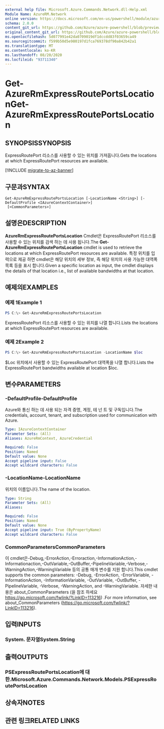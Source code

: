 ```yaml
---
external help file: Microsoft.Azure.Commands.Network.dll-Help.xml
Module Name: AzureRM.Network
online version: https://docs.microsoft.com/en-us/powershell/module/azurerm.network/get-azurermexpressrouteportslocation
schema: 2.0.0
content_git_url: https://github.com/Azure/azure-powershell/blob/preview/src/ResourceManager/Network/Commands.Network/help/Get-AzureRmExpressRoutePortsLocation.md
original_content_git_url: https://github.com/Azure/azure-powershell/blob/preview/src/ResourceManager/Network/Commands.Network/help/Get-AzureRmExpressRoutePortsLocation.md
ms.openlocfilehash: 5d077991e42da0709019df1dccdd83f03659ca49
ms.sourcegitcommit: f599b50d5e980197d1fca769378df90a842b42a1
ms.translationtype: MT
ms.contentlocale: ko-KR
ms.lasthandoff: 08/20/2020
ms.locfileid: "93711340"
---
```

# <span data-ttu-id="a7965-101">Get-AzureRmExpressRoutePortsLocation</span><span class="sxs-lookup"><span data-stu-id="a7965-101">Get-AzureRmExpressRoutePortsLocation</span></span>

## <span data-ttu-id="a7965-102">SYNOPSIS</span><span class="sxs-lookup"><span data-stu-id="a7965-102">SYNOPSIS</span></span>
<span data-ttu-id="a7965-103">ExpressRoutePort 리소스를 사용할 수 있는 위치를 가져옵니다.</span><span class="sxs-lookup"><span data-stu-id="a7965-103">Gets the locations at which ExpressRoutePort resources are available.</span></span>

[!INCLUDE [migrate-to-az-banner](../../includes/migrate-to-az-banner.md)]

## <span data-ttu-id="a7965-104">구문과</span><span class="sxs-lookup"><span data-stu-id="a7965-104">SYNTAX</span></span>

```
Get-AzureRmExpressRoutePortsLocation [-LocationName <String>] [-DefaultProfile <IAzureContextContainer>]
 [<CommonParameters>]
```

## <span data-ttu-id="a7965-105">설명은</span><span class="sxs-lookup"><span data-stu-id="a7965-105">DESCRIPTION</span></span>
<span data-ttu-id="a7965-106">**AzureRmExpressRoutePortsLocation** Cmdlet은 ExpressRoutePort 리소스를 사용할 수 있는 위치를 검색 하는 데 사용 됩니다.</span><span class="sxs-lookup"><span data-stu-id="a7965-106">The **Get-AzureRmExpressRoutePortsLocation** cmdlet is used to retrieve the locations at which ExpressRoutePort resources are available.</span></span> <span data-ttu-id="a7965-107">특정 위치를 입력으로 제공 하면 cmdlet은 해당 위치의 세부 정보, 즉 해당 위치의 사용 가능한 대역폭 목록 등을 표시 합니다.</span><span class="sxs-lookup"><span data-stu-id="a7965-107">Given a specific location as input, the cmdlet displays the details of that location i.e., list of available bandwidths at that location.</span></span>


## <span data-ttu-id="a7965-108">예제의</span><span class="sxs-lookup"><span data-stu-id="a7965-108">EXAMPLES</span></span>

### <span data-ttu-id="a7965-109">예제 1</span><span class="sxs-lookup"><span data-stu-id="a7965-109">Example 1</span></span>
```powershell
PS C:\> Get-AzureRmExpressRoutePortsLocation
```

<span data-ttu-id="a7965-110">ExpressRoutePort 리소스를 사용할 수 있는 위치를 나열 합니다.</span><span class="sxs-lookup"><span data-stu-id="a7965-110">Lists the locations at which ExpressRoutePort resources are available.</span></span>

### <span data-ttu-id="a7965-111">예제 2</span><span class="sxs-lookup"><span data-stu-id="a7965-111">Example 2</span></span>
```powershell
PS C:\> Get-AzureRmExpressRoutePortsLocation -LocationName $loc
```

<span data-ttu-id="a7965-112">$Loc 위치에서 사용할 수 있는 ExpressRoutePort 대역폭을 나열 합니다.</span><span class="sxs-lookup"><span data-stu-id="a7965-112">Lists the ExpressRoutePort bandwidths available at location $loc.</span></span>

## <span data-ttu-id="a7965-113">변수</span><span class="sxs-lookup"><span data-stu-id="a7965-113">PARAMETERS</span></span>

### <span data-ttu-id="a7965-114">-DefaultProfile</span><span class="sxs-lookup"><span data-stu-id="a7965-114">-DefaultProfile</span></span>
<span data-ttu-id="a7965-115">Azure와 통신 하는 데 사용 되는 자격 증명, 계정, 테 넌 트 및 구독입니다.</span><span class="sxs-lookup"><span data-stu-id="a7965-115">The credentials, account, tenant, and subscription used for communication with Azure.</span></span>

```yaml
Type: IAzureContextContainer
Parameter Sets: (All)
Aliases: AzureRmContext, AzureCredential

Required: False
Position: Named
Default value: None
Accept pipeline input: False
Accept wildcard characters: False
```

### <span data-ttu-id="a7965-116">-LocationName</span><span class="sxs-lookup"><span data-stu-id="a7965-116">-LocationName</span></span>
<span data-ttu-id="a7965-117">위치의 이름입니다.</span><span class="sxs-lookup"><span data-stu-id="a7965-117">The name of the location.</span></span>

```yaml
Type: String
Parameter Sets: (All)
Aliases:

Required: False
Position: Named
Default value: None
Accept pipeline input: True (ByPropertyName)
Accept wildcard characters: False
```

### <span data-ttu-id="a7965-118">CommonParameters</span><span class="sxs-lookup"><span data-stu-id="a7965-118">CommonParameters</span></span>
<span data-ttu-id="a7965-119">이 cmdlet은-Debug,-ErrorAction,-Erroraction,-InformationAction,-Informationaction,-OutVariable,-OutBuffer,-PipelineVariable,-Verbose,-WarningAction,-WarningVariable 등의 공통 매개 변수를 지원 합니다.</span><span class="sxs-lookup"><span data-stu-id="a7965-119">This cmdlet supports the common parameters: -Debug, -ErrorAction, -ErrorVariable, -InformationAction, -InformationVariable, -OutVariable, -OutBuffer, -PipelineVariable, -Verbose, -WarningAction, and -WarningVariable.</span></span> <span data-ttu-id="a7965-120">자세한 내용은 about_CommonParameters (을 참조 하세요 https://go.microsoft.com/fwlink/?LinkID=113216) .</span><span class="sxs-lookup"><span data-stu-id="a7965-120">For more information, see about_CommonParameters (https://go.microsoft.com/fwlink/?LinkID=113216).</span></span>

## <span data-ttu-id="a7965-121">입력</span><span class="sxs-lookup"><span data-stu-id="a7965-121">INPUTS</span></span>

### <span data-ttu-id="a7965-122">System. 문자열</span><span class="sxs-lookup"><span data-stu-id="a7965-122">System.String</span></span>

## <span data-ttu-id="a7965-123">출력</span><span class="sxs-lookup"><span data-stu-id="a7965-123">OUTPUTS</span></span>

### <span data-ttu-id="a7965-124">PSExpressRoutePortsLocation에 대 한.</span><span class="sxs-lookup"><span data-stu-id="a7965-124">Microsoft.Azure.Commands.Network.Models.PSExpressRoutePortsLocation</span></span>

## <span data-ttu-id="a7965-125">상속자</span><span class="sxs-lookup"><span data-stu-id="a7965-125">NOTES</span></span>

## <span data-ttu-id="a7965-126">관련 링크</span><span class="sxs-lookup"><span data-stu-id="a7965-126">RELATED LINKS</span></span>
